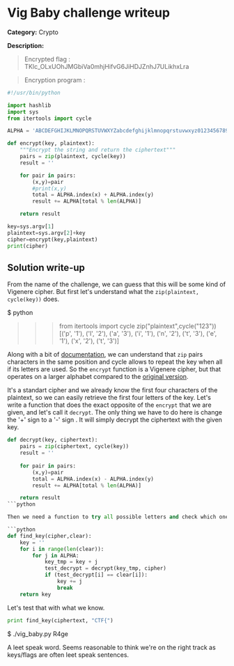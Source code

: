 # Vig Baby challenge writeup

**Category:** Crypto

**Description:**

> Encrypted flag : TKlc\_OLxUOhJMGbiVa0mhjHifvG6JiHDJZnhJ7ULikhxLra

> Encryption program :
```python
#!/usr/bin/python

import hashlib
import sys
from itertools import cycle

ALPHA = 'ABCDEFGHIJKLMNOPQRSTUVWXYZabcdefghijklmnopqrstuvwxyz0123456789_{}'

def encrypt(key, plaintext):
    """Encrypt the string and return the ciphertext"""
    pairs = zip(plaintext, cycle(key))
    result = ''

    for pair in pairs:
        (x,y)=pair
        #print(x,y)
        total = ALPHA.index(x) + ALPHA.index(y)
        result += ALPHA[total % len(ALPHA)]

    return result

key=sys.argv[1]
plaintext=sys.argv[2]+key
cipher=encrypt(key,plaintext)
print(cipher)
```

## Solution write-up

From the name of the challenge, we can guess that this will be some kind of Vigenere cipher. But first let's understand what the `zip(plaintext, cycle(key))` does.

$ python
>>> from itertools import cycle
>>> zip("plaintext",cycle("123"))
[('p', '1'), ('l', '2'), ('a', '3'), ('i', '1'), ('n', '2'), ('t', '3'), ('e', '1'), ('x', '2'), ('t', '3')]


Along with a bit of [documentation](https://docs.python.org/2/library/itertools.html#itertools.cycle), we can understand that `zip` pairs characters in the same position and cycle allows to repeat the key when all if its letters are used. So the `encrypt` function is a Vigenere cipher, but that operates on a larger alphabet compared to the [original version](https://en.wikipedia.org/wiki/Vigen%C3%A8re_cipher). 


It's a standart cipher and we already know the first four characters of the plaintext, so we can easily retrieve the first four letters of the key. Let's write a function that does the exact opposite of the `encrypt` that we are given, and let's call it `decrypt`. The only thing we have to do here is change the '+' sign to a '-' sign . It will simply decrypt the ciphertext with the given key. 

```python
def decrypt(key, ciphertext):
    pairs = zip(ciphertext, cycle(key))
    result = ''
    
    for pair in pairs:
        (x,y)=pair
        total = ALPHA.index(x) - ALPHA.index(y)
        result += ALPHA[total % len(ALPHA)]

    return result
```python

Then we need a function to try all possible letters and check which one gives us the known plaintext (in this case, "CTF{").

```python
def find_key(cipher,clear):
    key = ''
    for i in range(len(clear)):
        for j in ALPHA:
            key_tmp = key + j
            test_decrypt = decrypt(key_tmp, cipher)
            if (test_decrypt[i] == clear[i]):
                key += j
                break
    return key
```

Let's test that with what we know.

```python
print find_key(ciphertext, "CTF{")
```

$ ./vig\_baby.py 
R4ge


A leet speak word. Seems reasonable to think we're on the right track as keys/flags are often leet speak sentences.

